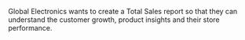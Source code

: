 Global Electronics wants to create a Total Sales report so that they can understand the customer growth, product insights and their store performance.
